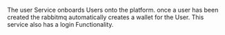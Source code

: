 The user Service onboards Users onto the platform.
once a user has been created the rabbitmq automatically creates a wallet for the User.
This service also has a login Functionality.
